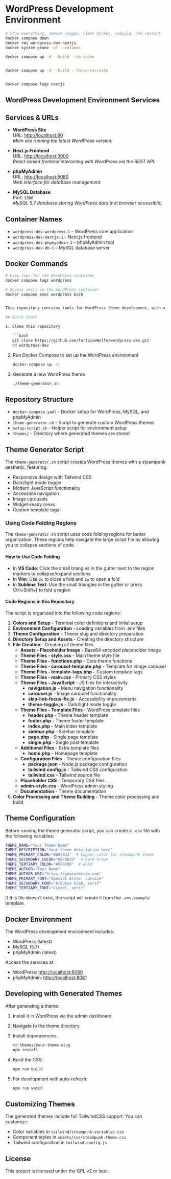 # WordPress Development Environment

```bash
# Stop everything, remove images, clean Docker, rebuild, and restart
docker compose down
docker rmi wordpress-dev-nextjs
docker system prune -af --volumes
```

```bash
docker compose up -d --build --no-cache
```

```bash

docker compose up -d --build --force-recreate
```

```bash

docker compose logs nextjs
```

## WordPress Development Environment Services

## Services & URLs

- **WordPress Site**  
  URL: [http://localhost:80](http://localhost:80)  
  *Main site running the latest WordPress version.*

- **Next.js Frontend**  
  URL: [http://localhost:3000](http://localhost:3000)  
  *React-based frontend interacting with WordPress via the REST API.*

- **phpMyAdmin**  
  URL: [http://localhost:8080](http://localhost:8080)  
  *Web interface for database management.*

- **MySQL Database**  
  Port: `3306`  
  *MySQL 5.7 database storing WordPress data (not browser accessible).*

## Container Names

- `wordpress-dev-wordpress-1` – WordPress core application
- `wordpress-dev-nextjs-1` – Next.js frontend
- `wordpress-dev-phpmyadmin-1` – phpMyAdmin tool
- `wordpress-dev-db-1` – MySQL database server

## Docker Commands

```bash
# View logs for the WordPress container
docker compose logs wordpress

# Access shell in the WordPress container
docker compose exec wordpress bash


This repository contains tools for WordPress theme development, with a focus on rapid theme generation and customization.

## Quick Start

1. Clone this repository

   ```bash
   git clone https://github.com/TortoiseWolfe/wordpress-dev.git
   cd wordpress-dev
   ```

2. Run Docker Compose to set up the WordPress environment

   ```bash
   docker-compose up -d
   ```

3. Generate a new WordPress theme

   ```bash
   ./theme-generator.sh
   ```

## Repository Structure

- `docker-compose.yaml` - Docker setup for WordPress, MySQL, and phpMyAdmin
- `theme-generator.sh` - Script to generate custom WordPress themes
- `setup-script.sh` - Helper script for environment setup
- `themes/` - Directory where generated themes are stored

## Theme Generator Script

The `theme-generator.sh` script creates WordPress themes with a steampunk aesthetic, featuring:

- Responsive design with Tailwind CSS
- Dark/light mode toggle
- Modern JavaScript functionality
- Accessible navigation
- Image carousels
- Widget-ready areas
- Custom template tags

### Using Code Folding Regions

The `theme-generator.sh` script uses code folding regions for better organization. These regions help navigate the large script file by allowing you to collapse sections of code.

#### How to Use Code Folding

- In **VS Code**: Click the small triangles in the gutter next to the region markers to collapse/expand sections
- In **Vim**: Use `zc` to close a fold and `zo` to open a fold
- In **Sublime Text**: Use the small triangles in the gutter or press Ctrl+Shift+[ to fold a region

#### Code Regions in this Repository

The script is organized into the following code regions:

1. **Colors and Setup** - Terminal color definitions and initial setup
2. **Environment Configuration** - Loading variables from .env files
3. **Theme Configuration** - Theme slug and directory preparation
4. **Directory Setup and Assets** - Creating the directory structure
5. **File Creation** - Creating all theme files
   - **Assets - Placeholder Image** - Base64 encoded placeholder image
   - **Theme Files - style.css** - Main theme style file
   - **Theme Files - functions.php** - Core theme functions
   - **Theme Files - carousel-template.php** - Template for image carousel
   - **Theme Files - template-tags.php** - Custom template tags
   - **Theme Files - main.css** - Primary CSS styles
   - **Theme Files - JavaScript** - JS files for interactivity
     - **navigation.js** - Menu navigation functionality
     - **carousel.js** - Image carousel functionality
     - **skip-link-focus-fix.js** - Accessibility improvements
     - **theme-toggle.js** - Dark/light mode toggle
   - **Theme Files - Template Files** - WordPress template files
     - **header.php** - Theme header template
     - **footer.php** - Theme footer template
     - **index.php** - Main index template
     - **sidebar.php** - Sidebar template
     - **page.php** - Single page template
     - **single.php** - Single post template
   - **Additional Files** - Extra template files
     - **home.php** - Homepage template
   - **Configuration Files** - Theme configuration files
     - **package.json** - Node.js package configuration
     - **tailwind.config.js** - Tailwind CSS configuration
     - **tailwind.css** - Tailwind source file
   - **Placeholder CSS** - Temporary CSS files
   - **admin-style.css** - WordPress admin styling
   - **Documentation** - Theme documentation
6. **Color Processing and Theme Building** - Theme color processing and build

## Theme Configuration

Before running the theme generator script, you can create a `.env` file with the following variables:

```bash
THEME_NAME="Your Theme Name"
THEME_DESCRIPTION="Your theme description here"
THEME_PRIMARY_COLOR="#B87333"  # Copper color for steampunk theme
THEME_SECONDARY_COLOR="#5C4033"  # Dark brown
THEME_TERTIARY_COLOR="#FFD700"  # Gold
THEME_AUTHOR="Your Name"
THEME_AUTHOR_URI="https://yourwebsite.com"
THEME_PRIMARY_FONT="Special Elite, cursive"
THEME_SECONDARY_FONT="Arbutus Slab, serif"
THEME_TERTIARY_FONT="Cinzel, serif"
```

If this file doesn't exist, the script will create it from the `.env.example` template.

## Docker Environment

The WordPress development environment includes:

- WordPress (latest)
- MySQL (5.7)
- phpMyAdmin (latest)

Access the services at:

- WordPress: <http://localhost:8080>
- phpMyAdmin: <http://localhost:8081>

## Developing with Generated Themes

After generating a theme:

1. Install it in WordPress via the admin dashboard
2. Navigate to the theme directory
3. Install dependencies:

   ```bash
   cd themes/your-theme-slug
   npm install
   ```

4. Build the CSS:

   ```bash
   npm run build
   ```

5. For development with auto-refresh:

   ```bash
   npm run watch
   ```

## Customizing Themes

The generated themes include full TailwindCSS support. You can customize:

- Color variables in `tailwind/steampunk-variables.css`
- Component styles in `assets/css/steampunk-theme.css`
- Tailwind configuration in `tailwind.config.js`

## License

This project is licensed under the GPL v2 or later.
